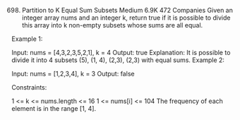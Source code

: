 698. Partition to K Equal Sum Subsets
     Medium
     6.9K
     472
     Companies
     Given an integer array nums and an integer k, return true if it is possible to divide this array into k non-empty subsets whose sums are all equal.



Example 1:

Input: nums = [4,3,2,3,5,2,1], k = 4
Output: true
Explanation: It is possible to divide it into 4 subsets (5), (1, 4), (2,3), (2,3) with equal sums.
Example 2:

Input: nums = [1,2,3,4], k = 3
Output: false


Constraints:

1 <= k <= nums.length <= 16
1 <= nums[i] <= 104
The frequency of each element is in the range [1, 4].